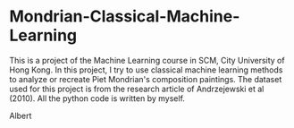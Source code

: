 # Mondrian-Classical-Machine-Learning

This is a project of the Machine Learning course in SCM, City University of Hong Kong.
In this project, I try to use classical machine learning methods to analyze or recreate Piet Mondrian's composition paintings.
The dataset used for this project is from the research article of Andrzejewski et al (2010).
All the python code is written by myself.

Albert
